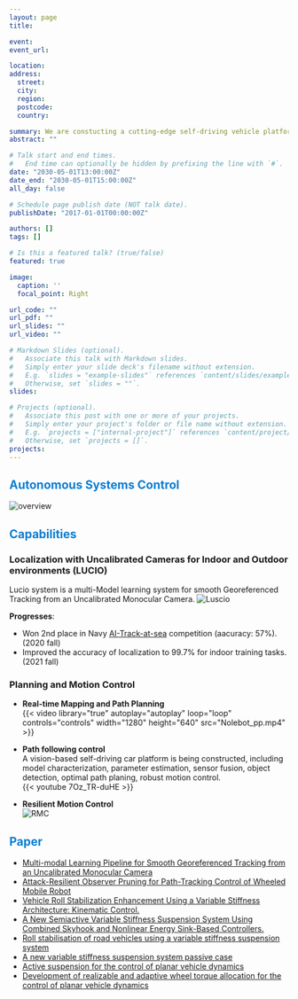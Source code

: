 ```yaml
---
layout: page
title: 

event:
event_url:

location: 
address:
  street: 
  city:
  region:
  postcode:
  country:

summary: We are constucting a cutting-edge self-driving vehicle platform. In this project, several researches are conducted, vison-based lane detection, learning-based object detection, image-based real-world localization, robust motion control and estimation. The self-driving platform is built on a 1/10 vehicle (MicroNole) and a full-size van (AutoNole).
abstract: ""

# Talk start and end times.
#   End time can optionally be hidden by prefixing the line with `#`.
date: "2030-05-01T13:00:00Z"
date_end: "2030-05-01T15:00:00Z"
all_day: false

# Schedule page publish date (NOT talk date).
publishDate: "2017-01-01T00:00:00Z"

authors: []
tags: []

# Is this a featured talk? (true/false)
featured: true

image:
  caption: ''
  focal_point: Right

url_code: ""
url_pdf: ""
url_slides: ""
url_video: ""

# Markdown Slides (optional).
#   Associate this talk with Markdown slides.
#   Simply enter your slide deck's filename without extension.
#   E.g. `slides = "example-slides"` references `content/slides/example-slides.md`.
#   Otherwise, set `slides = ""`.
slides:

# Projects (optional).
#   Associate this post with one or more of your projects.
#   Simply enter your project's folder or file name without extension.
#   E.g. `projects = ["internal-project"]` references `content/project/deep-learning/index.md`.
#   Otherwise, set `projects = []`.
projects:
---
```

## <span style="color: #0a7ed1;font-weight:bold">Autonomous Systems Control</span>
![overview](https://user-images.githubusercontent.com/72170474/154105932-8c444e3f-ad14-480e-82d6-62f26f25c594.png)

##  <span style="color: #0a7ed1;font-weight:bold">Capabilities</span>
###  Localization with Uncalibrated Cameras for Indoor and Outdoor environments (LUCIO)
Lucio system is a multi-Model learning system for smooth Georeferenced Tracking from an Uncalibrated Monocular Camera. 
![Luscio](https://user-images.githubusercontent.com/36635562/150834501-0bce5931-1f70-43e1-b626-de4864cffa22.png)

**Progresses**:
- Won 2nd place in Navy [AI-Track-at-sea](https://www.eng.famu.fsu.edu/news/tracks-at-sea-2021) competition (aacuracy: 57%). (2020 fall)
- Improved the accuracy of localization to 99.7% for indoor training tasks. (2021 fall)

### Planning and Motion Control
- **Real-time Mapping and Path Planning**<br>
{{< video library="true" autoplay="autoplay" loop="loop" controls="controls" width="1280" height="640" src="Nolebot_pp.mp4" >}}

- **Path following control** <br>
A vision-based self-driving car platform is being constructed, including model characterization, parameter estimation, sensor fusion, object detection, optimal path planing, robust motion control. <br>
{{< youtube 7Oz_TR-duHE >}}

- **Resilient Motion Control** <br>
![RMC](https://user-images.githubusercontent.com/72170474/154106839-d696e7f7-2668-4a35-958c-c80238a6283d.png)

## <span style="color: #0a7ed1;font-weight:bold">Paper</span>
- [Multi-modal Learning Pipeline for Smooth Georeferenced Tracking from an Uncalibrated Monocular Camera](https://raslab.netlify.app/publication/mmlpsgtumc/)
- [Attack-Resilient Observer Pruning for Path-Tracking Control of Wheeled Mobile Robot](https://raslab.netlify.app/publication/aropptcwmr/)
- [Vehicle Roll Stabilization Enhancement Using a Variable Stiffness Architecture: Kinematic Control.](https://raslab.netlify.app/publication/vrsevsakc/)
- [A New Semiactive Variable Stiffness Suspension System Using Combined Skyhook and Nonlinear Energy Sink-Based Controllers.](https://raslab.netlify.app/publication/ansvssscsnesc/)
- [Roll stabilisation of road vehicles using a variable stiffness suspension system](https://raslab.netlify.app/publication/rsrvvsss/)
- [A new variable stiffness suspension system passive case](https://raslab.netlify.app/publication/anvssspc/)
- [Active suspension for the control of planar vehicle dynamics](https://raslab.netlify.app/publication/ascpvd/)
- [Development of realizable and adaptive wheel torque allocation for the control of planar vehicle dynamics](https://raslab.netlify.app/publication/drawtcpvd/)
